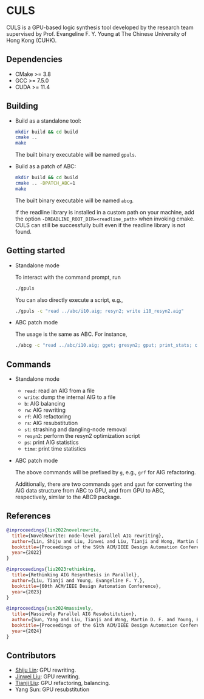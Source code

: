 # CULS
CULS is a GPU-based logic synthesis tool developed by the research team 
supervised by Prof. Evangeline F. Y. Young at The Chinese University of Hong Kong (CUHK).

## Dependencies
* CMake >= 3.8
* GCC >= 7.5.0
* CUDA >= 11.4

## Building
* Build as a standalone tool:
    ```bash
    mkdir build && cd build
    cmake ..
    make
    ```
    The built binary executable will be named `gpuls`. 

* Build as a patch of ABC:
    ```bash
    mkdir build && cd build
    cmake .. -DPATCH_ABC=1
    make
    ```
    The built binary executable will be named `abcg`. 

    If the readline library is installed in a custom path on your machine,
    add the option `-DREADLINE_ROOT_DIR=<readline_path>` when invoking cmake.
    CULS can still be successfully built even if the readline library 
    is not found.

## Getting started

* Standalone mode

    To interact with the command prompt, run
    ```bash
    ./gpuls
    ```
    
    You can also directly execute a script, e.g., 
    ```bash
    ./gpuls -c "read ../abc/i10.aig; resyn2; write i10_resyn2.aig"
    ```
* ABC patch mode

    The usage is the same as ABC. For instance, 
    ```bash
    ./abcg -c "read ../abc/i10.aig; gget; gresyn2; gput; print_stats; cec -n"
    ```

## Commands

* Standalone mode
    * `read`: read an AIG from a file
    * `write`: dump the internal AIG to a file
    * `b`: AIG balancing
    * `rw`: AIG rewriting
    * `rf`: AIG refactoring
    * `rs`: AIG resubstitution
    * `st`: strashing and dangling-node removal
    * `resyn2`: perform the resyn2 optimization script
    * `ps`: print AIG statistics
    * `time`: print time statistics

* ABC patch mode

    The above commands will be prefixed by `g`, e.g., `grf`
    for AIG refactoring. 

    Additionally, there are two commands `gget` and `gput` for converting the
    AIG data structure from ABC to GPU, and from GPU to ABC, respectively,
    similar to the ABC9 package. 

## References
```bibtex
@inproceedings{lin2022novelrewrite,
  title={NovelRewrite: node-level parallel AIG rewriting},
  author={Lin, Shiju and Liu, Jinwei and Liu, Tianji and Wong, Martin D. F. and Young, Evangeline F. Y.},
  booktitle={Proceedings of the 59th ACM/IEEE Design Automation Conference},
  year={2022}
}
```

```bibtex
@inproceedings{liu2023rethinking,
  title={Rethinking AIG Resynthesis in Parallel},
  author={Liu, Tianji and Young, Evangeline F. Y.},
  booktitle={60th ACM/IEEE Design Automation Conference},
  year={2023}
}
```

```bibtex
@inproceedings{sun2024massively,
  title={Massively Parallel AIG Resubstitution},
  author={Sun, Yang and Liu, Tianji and Wong, Martin D. F. and Young, Evangeline F. Y.},
  booktitle={Proceedings of the 61th ACM/IEEE Design Automation Conference},
  year={2024}
}
```

## Contributors
* [Shiju Lin](https://shijulin.github.io/): GPU rewriting.
* [Jinwei Liu](https://anticold.github.io/): GPU rewriting.
* [Tianji Liu](https://tefantasy.github.io/): GPU refactoring, balancing.
* Yang Sun: GPU resubstitution

